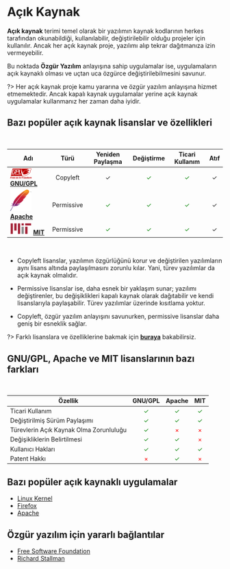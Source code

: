 # Açık Kaynak

**Açık kaynak** terimi temel olarak bir yazılımın kaynak kodlarının herkes tarafından okunabildiği, kullanılabilir, değiştirilebilir olduğu projeler için kullanılır. Ancak her açık kaynak proje, yazılımı alıp tekrar dağıtmanıza izin vermeyebilir. 

Bu noktada **Özgür Yazılım** anlayışına sahip uygulamalar ise, uygulamaların açık kaynaklı olması ve uçtan uca özgürce değiştirilebilmesini savunur.    

?> Her açık kaynak proje kamu yararına ve özgür yazılım anlayışına hizmet etmemektedir. Ancak kapalı kaynak uygulamalar yerine açık kaynak uygulamalar kullanmanız her zaman daha iyidir.

## Bazı popüler açık kaynak lisanslar ve özellikleri

<br>

| Adı       | Türü     | Yeniden Paylaşma        | Değiştirme   | Ticari Kullanım     | Atıf  |
| ----------- |:---------------:| :---------------------: | :----------------: | :------------------:| :----------------:|
| <img src="docs/images/gpl.png" alt="GPL" style="width: 50px; height: auto;"> [**GNU/GPL**](https://www.gnu.org/licenses/gpl-3.0.en.html) | Copyleft        | ✓| <span style="color: green;">✓</span>              | <span style="color: green;">✓</span> | ✓ |
| <span style="display: inline-block; vertical-align: middle;"><img src="docs/images/apache.png" alt="Apache" style="width: 50px; height: 50px;"> </span> <span style="display: inline-block; vertical-align: middle;">[**Apache**](https://www.apache.org/licenses/LICENSE-2.0.html)</span> | Permissive      | <span style="color: green;">✓</span>    | <span style="color: green;">✓</span>               | <span style="color: green;">✓</span>                 | ✓ |
| <img src="docs/images/mit.png" alt="MIT License" style="width: 50px; height: auto;"> [**MIT**](https://mit-license.org/) | Permissive      | <span style="color: green;">✓</span>    | <span style="color: green;">✓</span>               | <span style="color: green;">✓</span>                 | ✓ |

<br>

* Copyleft lisanslar, yazılımın özgürlüğünü korur ve değiştirilen yazılımların aynı lisans altında paylaşılmasını zorunlu kılar. Yani, türev yazılımlar da açık kaynak olmalıdır. 

* Permissive lisanslar ise, daha esnek bir yaklaşım sunar; yazılımı değiştirenler, bu değişiklikleri kapalı kaynak olarak dağıtabilir ve kendi lisanslarıyla paylaşabilir. Türev yazılımlar üzerinde kısıtlama yoktur. 

* Copyleft, özgür yazılım anlayışını savunurken, permissive lisanslar daha geniş bir esneklik sağlar.

?> Farklı lisanslara ve özelliklerine bakmak için [**buraya**](https://en.wikipedia.org/wiki/Comparison_of_free_and_open-source_software_licenses) bakabilirsiz.

## GNU/GPL, Apache ve MIT lisanslarının bazı farkları

<br>

| Özellik                                       |    GNU/GPL   |    Apache    |    MIT       |
| ---------------------------------------------- |:------------:|:-----------:|:-----------:|
| Ticari Kullanım                               | <span style="color: green;">✓</span> | <span style="color: green;">✓</span> | <span style="color: green;">✓</span> |
| Değiştirilmiş Sürüm Paylaşımı                 | <span style="color: green;">✓</span> | <span style="color: green;">✓</span> | <span style="color: green;">✓</span> |
| Türevlerin Açık Kaynak Olma Zorunluluğu      | <span style="color: green;">✓</span> | <span style="color: red;">×</span>    | <span style="color: red;">×</span>    |
| Değişikliklerin Belirtilmesi                   | <span style="color: green;">✓</span> | <span style="color: green;">✓</span> | <span style="color: red;">×</span>    |
| Kullanıcı Hakları                             | <span style="color: green;">✓</span> | <span style="color: green;">✓</span> | <span style="color: green;">✓</span> |
| Patent Hakkı                                  | <span style="color: red;">×</span>    | <span style="color: green;">✓</span> | <span style="color: red;">×</span>    |

## Bazı popüler açık kaynaklı uygulamalar

* [Linux Kernel](https://www.kernel.org/)
* [Firefox](https://www.mozilla.org/en-US/firefox/)
* [Apache](https://httpd.apache.org/)

## Özgür yazılım için yararlı bağlantılar

* [Free Software Foundation](https://www.fsf.org/)
* [Richard Stallman](https://stallman.org/)